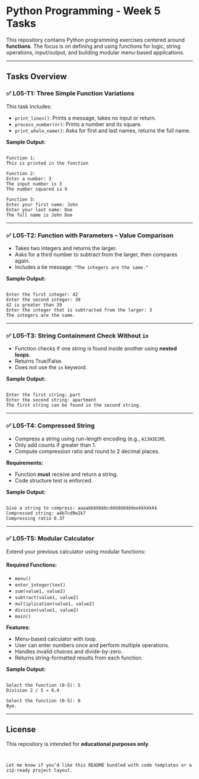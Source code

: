 # Python Programming - Week 5 Tasks

This repository contains Python programming exercises centered around **functions**. The focus is on defining and using functions for logic, string operations, input/output, and building modular menu-based applications.

---

## Tasks Overview

### ✅ L05-T1: Three Simple Function Variations

This task includes:
- `print_lines()`: Prints a message, takes no input or return.
- `process_number(nr)`: Prints a number and its square.
- `print_whole_name()`: Asks for first and last names, returns the full name.

**Sample Output:**
```

Function 1:
This is printed in the function

Function 2:
Enter a number: 3
The input number is 3
The number squared is 9

Function 3:
Enter your first name: John
Enter your last name: Doe
The full name is John Doe

```

---

### ✅ L05-T2: Function with Parameters – Value Comparison

- Takes two integers and returns the larger.
- Asks for a third number to subtract from the larger, then compares again.
- Includes a tie message: `"The integers are the same."`

**Sample Output:**
```

Enter the first integer: 42
Enter the second integer: 39
42 is greater than 39
Enter the integer that is subtracted from the larger: 3
The integers are the same.

```

---

### ✅ L05-T3: String Containment Check Without `in`

- Function checks if one string is found inside another using **nested loops**.
- Returns True/False.
- Does not use the `in` keyword.

**Sample Output:**
```

Enter the first string: part
Enter the second string: apartment
The first string can be found in the second string.

```

---

### ✅ L05-T4: Compressed String 

- Compress a string using run-length encoding (e.g., `A13H3E2M`).
- Only add counts if greater than 1.
- Compute compression ratio and round to 2 decimal places.

**Requirements:**
- Function **must** receive and return a string.
- Code structure test is enforced.

**Sample Output:**
```

Give a string to compress: aaaabbbbbbbcdddddddddeekkkkkkk
Compressed string: a4b7cd9e2k7
Compressing ratio 0.37

```

---

### ✅ L05-T5: Modular Calculator 

Extend your previous calculator using modular functions:

#### Required Functions:
- `menu()`
- `enter_integer(text)`
- `sum(value1, value2)`
- `subtract(value1, value2)`
- `multiplication(value1, value2)`
- `division(value1, value2)`
- `main()`

**Features:**
- Menu-based calculator with loop.
- User can enter numbers once and perform multiple operations.
- Handles invalid choices and divide-by-zero.
- Returns string-formatted results from each function.

**Sample Output:**
```

Select the function (0-5): 5
Division 2 / 5 = 0.4

Select the function (0-5): 0
Bye.

```

---



## License

This repository is intended for **educational purposes only**.
```


Let me know if you’d like this README bundled with code templates or a zip-ready project layout.

